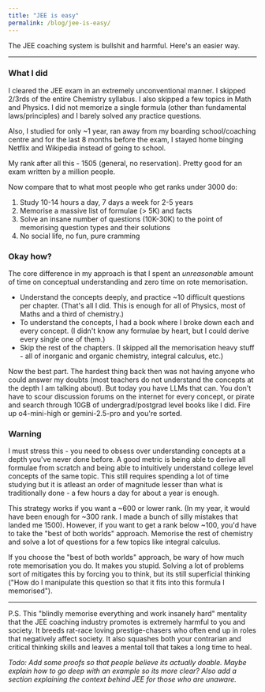 ```yaml
---
title: "JEE is easy"
permalink: /blog/jee-is-easy/
---
```

The JEE coaching system is bullshit and harmful. Here's an easier way.

---

### What I did
I cleared the JEE exam in an extremely unconventional manner. I skipped 2/3rds of the entire Chemistry syllabus. I also skipped a few topics in Math and Physics. I did not memorize a single formula (other than fundamental laws/principles) and I barely solved any practice questions. 

Also, I studied for only ~1 year, ran away from my boarding school/coaching centre and for the last 8 months before the exam, I stayed home binging Netflix and Wikipedia instead of going to school. 

My rank after all this - 1505 (general, no reservation). Pretty good for an exam written by a million people.

Now compare that to what most people who get ranks under 3000 do:
1. Study 10-14 hours a day, 7 days a week for 2-5 years
2. Memorise a massive list of formulae (> 5K) and facts
3. Solve an insane number of questions (10K-30K) to the point of memorising question types and their solutions
4. No social life, no fun, pure cramming

### Okay how?
The core difference in my approach is that I spent an *unreasonable* amount of time on conceptual understanding and zero time on rote memorisation.
- Understand the concepts deeply, and practice ~10 difficult questions per chapter. (That's all I did. This is enough for all of Physics, most of Maths and a third of chemistry.)
- To understand the concepts, I had a book where I broke down each and every concept. (I didn't know any formulae by heart, but I could derive every single one of them.)
- Skip the rest of the chapters. (I skipped all the memorisation heavy stuff - all of inorganic and organic chemistry, integral calculus, etc.)  

Now the best part. The hardest thing back then was not having anyone who could answer my doubts (most teachers do not understand the concepts at the depth I am talking about). But today you have LLMs that can. You don't have to scour discussion forums on the internet for every concept, or pirate and search through 10GB of undergrad/postgrad level books like I did. Fire up o4-mini-high or gemini-2.5-pro and you're sorted. 


### Warning
I must stress this - you need to obsess over understanding concepts at a depth you've never done before. A good metric is being able to derive all formulae from scratch and being able to intuitively understand college level concepts of the same topic. This still requires spending a lot of time studying but it is atleast an order of magnitude lesser than what is traditionally done - a few hours a day for about a year is enough. 

This strategy works if you want a ~600 or lower rank. (In my year, it would have been enough for ~300 rank. I made a bunch of silly mistakes that landed me 1500). However, if you want to get a rank below ~100, you'd have to take the "best of both worlds" approach. Memorise the rest of chemistry and solve a lot of questions for a few topics like integral calculus.  

If you choose the "best of both worlds" approach, be wary of how much rote memorisation you do. It makes you stupid. Solving a lot of problems sort of mitigates this by forcing you to think, but its still superficial thinking ("How do I manipulate this question so that it fits into this formula I memorised"). 

---
P.S.
This "blindly memorise everything and work insanely hard" mentality that the JEE coaching industry promotes is extremely harmful to you and society. It breeds rat-race loving prestige-chasers who often end up in roles that negatively affect society. It also squashes both your contrarian and critical thinking skills and leaves a mental toll that takes a long time to heal.


*Todo: Add some proofs so that people believe its actually doable. Maybe explain how to go deep with an example so its more clear? Also add a section explaining the context behind JEE for those who are unaware.*



<!-- 
This routine is unneccessary and takes a massive mental toll. 

I spent time understanding concepts 
This sort of routine is pushed onto students by the "JEE coaching" industry. They 
The worst part? Most of the teachers (ofc, exceptions exist) themselves have rote memorised facts and aren't strong in concepts.

See the appendix for the following: (ADD HYPERLINKS) Why am I writing this, proof of all my claims here.

## Why am I writing this?
(1) My experience with JEE is very unique, (2) the age of LLMs has makes my path much less riskier and (3) JEE is a great demonstration of Goodhart's law

## What is JEE? (APPENDIX)
This is the entrance examination for IITs (a group of the top engineering schools in India) and is colloqially considered one of the hardest high school examinations in the world. ~1.5 million kids write it every year, with only the top 10,000 qualifying.

## Misconceptions
Now that you know all the above, what can you infer?
| Myth | Fact |
|--|--|
| IIT grads are extremely intelligent | They have the skills required to pass competitive analytical examinations - the capability to work extremely hard and above average analytical skills |

I don't mean to shit on all my fellow IIT grads. Due to the competitive nature of the exam, those who pass generally are smarter than average, but not as much as society seems to believe. They do have 2 skills that are extremely valuable - the ability to work extremely hard and analytical problem solving skills.  



## What should an ideal replacement test for?
I assume the intent of JEE is to find the smartest/most capable students in India, and reward them with a great education so that they can contribute positively to the country. With this goal in mind, I don't think much needs to be changed about JEE since imo intelligence is overrated and hardworkers better contribute to society. , but But JEE is no longer is a good measure of smartness/capability because of this $3B coaching industry that now revolves it. It is a great demonstration of Goodhart's law:
> When a measure becomes a target, it ceases to be a good measure

Not everything needs to be changed though. I think intelligence is overrated and an exam that rewards hardworkers is better for society. What I rue? THe "JEE coaching" industry breeds prestige-chasers who often end up in roles that negatively affect society. It squashes both contrarian and critical thinking skills, rewards rote memorisation and leaves a mental toll on a huge number of teenagers every year.

## What are better signals of intelligence?
- 


<!-- ## Points I want to add
olympiads - possibly smarter - still can be gamed
Smart people are everywhere, not just at IITs. Finding them is hard.
Jamwal
JEE might be an antisignal to intellect. It is a good signal for ?? (people who like science?)
Might be a signal for some base level of intelligence
There's a difference between skill level and intellect
Do I recommend this path? No if you're only goal is getting into IITs. I am just telling you its possible so that those of you who are smart but don't want to slog. Bewarned though. If you are smart enough, slogging will essentially guarantee you qualifying. Concepts is riskier
List books which you used (Jerry march, etc.)
It is true that obsession gets you in. Obsess over practice or concepts - your choice. In today's day and age, LLMs should allow you to choose the concepts path.
Here is my exact score and paper for proof

## About JEE
This is the entrance examination for IITs (a group of the top engineering schools in India) and is colloqially considered the hardest high school examination in the world. ~1.5 million kids write it every year, with only the top 10,000 qualifying.

## Misconceptions
- Qualifying JEE requires high intellect
- JEE is a difficult exam to prepare for


##  

Anyone, regardless of intelligence (above a baseline) would qualify if they did this. It becomes a test of grit, not intelligence. The reward of this path is the ability to work hard on anything + decent analytical skills. The entire coaching industry is built around this system. It's the biggest complaint against JEE - "It only tests memorisation and not conceptual understanding"

However, a lot of the people I mentioned above didn't memorise their way through. For example, I found JEE to be super easy. I studied for only one year, not those crazy hours, and would have practiced ~1K questions in total. I got a rank of 1505 (common rank list).  

Among my 1k batchmates, here are my estimates:
- ~10 people without coaching / only understanding concepts
- ~30 people who took the "best of both worlds approach"
- Rest through memorisation.

### How to score high without studying that much?


## Why am I writing this? 
IITs are viewed as a ticket out of socioeconomic backwardness because the media hypes up the relatively high salaries recieved by graduates. There's a massive industry set up around qualifying it. A section of media revveres people who qualify. Another section considers them trash memorisers.   

From intelligence blog
How is this related to JEE? Its a common misconception that scoring high in this exam implies you are smart. I disagree. Scoring high can be done in 2 ways: (1) A lot of time & effort memorizing an insane amount of problems or (2) understanding the theory in depth and solving a few problems. The JEE coaching industry is a system built around the former. Intelligence doesn't really matter for this (though it helps). 

 Almost anyone can do the former. Its Close to 99% of those who score high fall into the former category. 
 
 -->